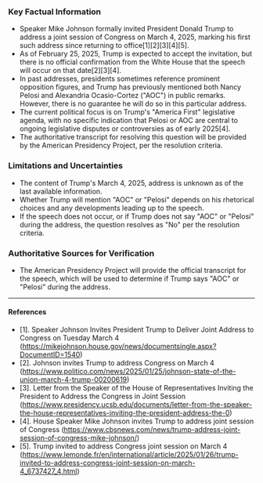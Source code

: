### Key Factual Information

- Speaker Mike Johnson formally invited President Donald Trump to address a joint session of Congress on March 4, 2025, marking his first such address since returning to office[1][2][3][4][5].
- As of February 25, 2025, Trump is expected to accept the invitation, but there is no official confirmation from the White House that the speech will occur on that date[2][3][4].
- In past addresses, presidents sometimes reference prominent opposition figures, and Trump has previously mentioned both Nancy Pelosi and Alexandria Ocasio-Cortez ("AOC") in public remarks. However, there is no guarantee he will do so in this particular address.
- The current political focus is on Trump's "America First" legislative agenda, with no specific indication that Pelosi or AOC are central to ongoing legislative disputes or controversies as of early 2025[4].
- The authoritative transcript for resolving this question will be provided by the American Presidency Project, per the resolution criteria.

### Limitations and Uncertainties

- The content of Trump's March 4, 2025, address is unknown as of the last available information.
- Whether Trump will mention "AOC" or "Pelosi" depends on his rhetorical choices and any developments leading up to the speech.
- If the speech does not occur, or if Trump does not say "AOC" or "Pelosi" during the address, the question resolves as "No" per the resolution criteria.

### Authoritative Sources for Verification

- The American Presidency Project will provide the official transcript for the speech, which will be used to determine if Trump says "AOC" or "Pelosi" during the address.

---

#### References

- [1]. Speaker Johnson Invites President Trump to Deliver Joint Address to Congress on Tuesday March 4 (https://mikejohnson.house.gov/news/documentsingle.aspx?DocumentID=1540)
- [2]. Johnson invites Trump to address Congress on March 4 (https://www.politico.com/news/2025/01/25/johnson-state-of-the-union-march-4-trump-00200619)
- [3]. Letter from the Speaker of the House of Representatives Inviting the President to Address the Congress in Joint Session (https://www.presidency.ucsb.edu/documents/letter-from-the-speaker-the-house-representatives-inviting-the-president-address-the-0)
- [4]. House Speaker Mike Johnson invites Trump to address joint session of Congress (https://www.cbsnews.com/news/trump-address-joint-session-of-congress-mike-johnson/)
- [5]. Trump invited to address Congress joint session on March 4 (https://www.lemonde.fr/en/international/article/2025/01/26/trump-invited-to-address-congress-joint-session-on-march-4_6737427_4.html)